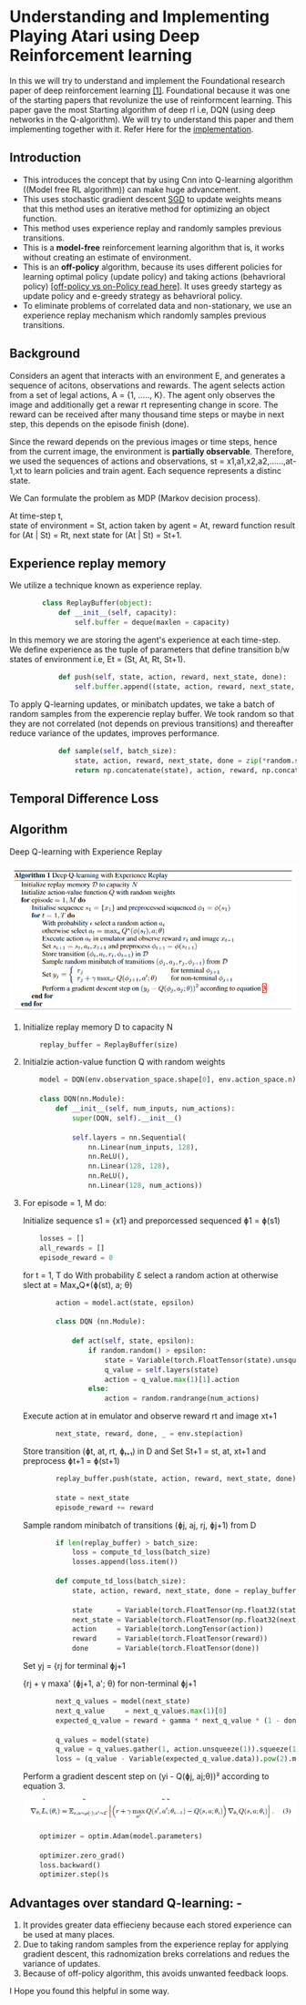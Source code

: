 # Understanding and Implementing Playing Atari using Deep Reinforcement learning

In this we will try to understand and implement the Foundational research paper of deep reinforcement learning [[1]](https://www.cs.toronto.edu/~vmnih/docs/dqn.pdf). Foundational because it was one of the starting papers that revolunize the use of reinformcent learning. This paper gave the most Starting algorithm of deep rl i.e, DQN (using deep networks in the Q-algorithm).
We will try to understand this paper and them implementing together with it. Refer Here for the [implementation](https://github.com/higgsfield/RL-Adventure/blob/master/1.dqn.ipynb).

## Introduction

- This introduces the concept that by using Cnn into Q-learning algorithm ((Model free RL algorithm)) can make huge advancement.
- This uses stochastic gradient descent [SGD](https://en.wikipedia.org/wiki/Stochastic_gradient_descent) to update weights means that this method uses an iterative method for optimizing an object function.  
- This method uses experience replay and randomly samples previous transitions.  
- This is a **model-free** reinforcement learning algorithm that is, it works without creating an estimate of environment.
- This is an **off-policy** algorithm, because its uses different policies for learning optimal policy (update policy) and taking actions (behavrioral policy) [[off-policy vs on-Policy read here]](https://leimao.github.io/blog/RL-On-Policy-VS-Off-Policy/). It uses greedy startegy as update policy and e-greedy strategy as behavrioral policy.
- To eliminate problems of correlated data and non-stationary, we use an experience replay mechanism which randomly samples previous transitions.

## Background

Considers an agent that interacts with an environment E, and generates a sequence of acitons, observations and rewards. The agent selects action from a set of legal actions, A = {1, ....., K}. The agent only observes the image and additionally get a rewar rt representing change in score.
The reward can be received after many thousand time steps or maybe in next step, this depends on the episode finish (done).

Since the reward depends on the previous images or time steps, hence from the current image, the environment is **partially observable**. Therefore, we used the sequences of actions and observations, st = x1,a1,x2,a2,......,at-1,xt to learn policies and train agent. Each sequence represents a distinc state.

We Can formulate the problem as MDP (Markov decision process).

At time-step t,  
state of environment = St,
action taken by agent = At,
reward function result for (At | St) = Rt,
next state for (At | St) = St+1.

## Experience replay memory

We utilize a technique known as experience replay.

```python
        class ReplayBuffer(object):
            def __init__(self, capacity):
                self.buffer = deque(maxlen = capacity)
```

In this memory we are storing the agent's experience at each time-step.  
We define experience as the tuple of parameters that define transition b/w states of environment i.e, Et = (St, At, Rt, St+1).

```python
            def push(self, state, action, reward, next_state, done):
                self.buffer.append((state, action, reward, next_state, done))
```

To apply Q-learning updates, or minibatch updates, we take a batch of random samples from the experencie replay buffer. We took random so that they are not correlated (not depends on previous transitions) and thereafter reduce variance of the updates, improves performance.

```python
            def sample(self, batch_size):
                state, action, reward, next_state, done = zip(*random.sample(self.buffer, batch_size))
                return np.concatenate(state), action, reward, np.concatenate(next_state), done 
```

## Temporal Difference Loss

## Algorithm

Deep Q-learning with Experience Replay

![DQN algo](/images\Deep_RL_R_papers\DQN\DQN_with_experience_replay_algo.png)

1. Initialize replay memory D to capacity N

    ```python
        replay_buffer = ReplayBuffer(size)
    ```

2. Initialzie action-value function Q with random weights

    ```python
        model = DQN(env.observation_space.shape[0], env.action_space.n)

        class DQN(nn.Module):
            def __init__(self, num_inputs, num_actions):
                super(DQN, self).__init__()

                self.layers = nn.Sequential(
                    nn.Linear(num_inputs, 128),
                    nn.ReLU(),
                    nn.Linear(128, 128),
                    nn.ReLU(),
                    nn.Linear(128, num_actions))
    ```

3. For episode = 1, M do:

    Initialize sequence s1 = {x1} and preporcessed sequenced ɸ1 = ɸ(s1)

    ```python
        losses = []
        all_rewards = []
        episode_reward = 0
    ```

    for t = 1, T do
        With probability Ɛ select a random action at
        otherwise slect at = MaxₐQ*(ɸ(st), a; θ)

    ```python
            action = model.act(state, epsilon)

            class DQN (nn.Module):

                def act(self, state, epsilon):
                    if random.random() > epsilon:
                        state = Variable(torch.FloatTensor(state).unsqueeze(0), volatile=True)
                        q_value = self.layers(state)
                        action = q_value.max(1)[1].action
                    else:
                        action = random.randrange(num_actions)
    ```

    Execute action at in emulator and observe reward rt and image xt+1

    ```python
            next_state, reward, done, _ = env.step(action)
    ```

    Store transition (ɸt, at, rt, ɸₜ₊₁) in D and Set St+1 = st, at, xt+1 and preprocess ɸt+1 = ɸ(st+1)

    ```python
            replay_buffer.push(state, action, reward, next_state, done)

            state = next_state
            episode_reward += reward
    ```

    Sample random minibatch of transitions (ɸj, aj, rj, ɸj+1) from D

    ```python
            if len(replay_buffer) > batch_size:
                loss = compute_td_loss(batch_size)
                losses.append(loss.item())
            
            def compute_td_loss(batch_size):
                state, action, reward, next_state, done = replay_buffer.sample(batch_size)

                state      = Variable(torch.FloatTensor(np.float32(state)))
                next_state = Variable(torch.FloatTensor(np.float32(next_state)), volatile=True)
                action     = Variable(torch.LongTensor(action))
                reward     = Variable(torch.FloatTensor(reward))
                done       = Variable(torch.FloatTensor(done))
    ```

    Set yj = {rj                    for terminal ɸj+1

    {rj + γ maxa' (ɸj+1, a'; θ) for non-terminal ɸj+1

    ```python
            next_q_values = model(next_state)
            next_q_value     = next_q_values.max(1)[0]
            expected_q_value = reward + gamma * next_q_value * (1 - done)
            
            q_values = model(state)
            q_value = q_values.gather(1, action.unsqueeze(1)).squeeze(1)
            loss = (q_value - Variable(expected_q_value.data)).pow(2).mean()
    ```

    Perform a gradient descent step on (yi - Q(ɸj, aj;θ))² according to equation 3.

    ![equation 3](/images\Deep_RL_R_papers\DQN\equation_3.png)

    ```python
        optimizer = optim.Adam(model.parameters)

        optimizer.zero_grad()
        loss.backward()
        optimizer.step()s
    ```

## Advantages over standard Q-learning: -

1. It provides greater data effiecieny because each stored experience can be used at many places.
2. Due to taking random samples from the experience replay for applying gradient descent, this radnomization breks correlations and redues the variance of updates.
3. Because of off-policy algorithm, this avoids unwanted feedback loops.

I Hope you found this helpful in some way.
